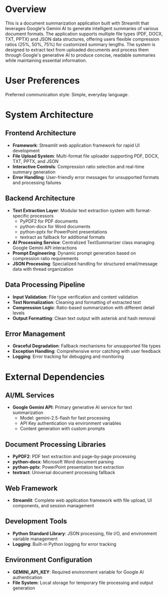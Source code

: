 # Overview

This is a document summarization application built with Streamlit that leverages Google's Gemini AI to generate intelligent summaries of various document formats. The application supports multiple file types (PDF, DOCX, TXT, PPTX) and JSON data structures, offering users flexible compression ratios (25%, 50%, 75%) for customized summary lengths. The system is designed to extract text from uploaded documents and process them through Google's generative AI to produce concise, readable summaries while maintaining essential information.

# User Preferences

Preferred communication style: Simple, everyday language.

# System Architecture

## Frontend Architecture
- **Framework**: Streamlit web application framework for rapid UI development
- **File Upload System**: Multi-format file uploader supporting PDF, DOCX, TXT, PPTX, and JSON
- **Interactive Controls**: Compression ratio selection and real-time summary generation
- **Error Handling**: User-friendly error messages for unsupported formats and processing failures

## Backend Architecture
- **Text Extraction Layer**: Modular text extraction system with format-specific processors
  - PyPDF2 for PDF documents
  - python-docx for Word documents  
  - python-pptx for PowerPoint presentations
  - textract as fallback for additional formats
- **AI Processing Service**: Centralized TextSummarizer class managing Google Gemini API interactions
- **Prompt Engineering**: Dynamic prompt generation based on compression ratio requirements
- **JSON Processing**: Specialized handling for structured email/message data with thread organization

## Data Processing Pipeline
- **Input Validation**: File type verification and content validation
- **Text Normalization**: Cleaning and formatting of extracted text
- **Compression Logic**: Ratio-based summarization with different detail levels
- **Output Formatting**: Clean text output with asterisk and hash removal

## Error Management
- **Graceful Degradation**: Fallback mechanisms for unsupported file types
- **Exception Handling**: Comprehensive error catching with user feedback
- **Logging**: Error tracking for debugging and monitoring

# External Dependencies

## AI/ML Services
- **Google Gemini API**: Primary generative AI service for text summarization
  - Model: gemini-2.5-flash for fast processing
  - API Key authentication via environment variables
  - Content generation with custom prompts

## Document Processing Libraries
- **PyPDF2**: PDF text extraction and page-by-page processing
- **python-docx**: Microsoft Word document parsing
- **python-pptx**: PowerPoint presentation text extraction
- **textract**: Universal document processing fallback

## Web Framework
- **Streamlit**: Complete web application framework with file upload, UI components, and session management

## Development Tools
- **Python Standard Library**: JSON processing, file I/O, and environment variable management
- **Logging**: Built-in Python logging for error tracking

## Environment Configuration
- **GEMINI_API_KEY**: Required environment variable for Google AI authentication
- **File System**: Local storage for temporary file processing and output generation